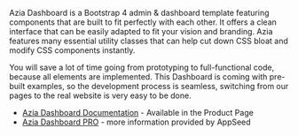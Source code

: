 Azia Dashboard is a Bootstrap 4 admin & dashboard template featuring components that are built to fit perfectly with each other. It offers a clean interface that can be easily adapted to fit your vision and branding. Azia features many essential utility classes that can help cut down CSS bloat and modify CSS components instantly.

You will save a lot of time going from prototyping to full-functional code, because all elements are implemented. This Dashboard is coming with pre-built examples, so the development process is seamless, switching from our pages to the real website is very easy to be done.

- [Azia Dashboard Documentation](https://www.bootstrapdash.com/product/azia-admin/?ref=23) - Available in the Product Page
- [Azia Dashboard PRO](/bootstrap-template/azia-dashboard-pro/) - more information provided by AppSeed

<br />
